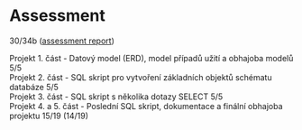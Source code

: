 Assessment
==========

30/34b ([assessment report]())

Projekt 1. část - Datový model (ERD), model případů užití a obhajoba modelů 5/5\
Projekt 2. část - SQL skript pro vytvoření základních objektů schématu databáze 5/5\
Projekt 3. část - SQL skript s několika dotazy SELECT 5/5\
Projekt 4. a 5. část - Poslední SQL skript, dokumentace a finální obhajoba projektu 15/19 (14/19)

